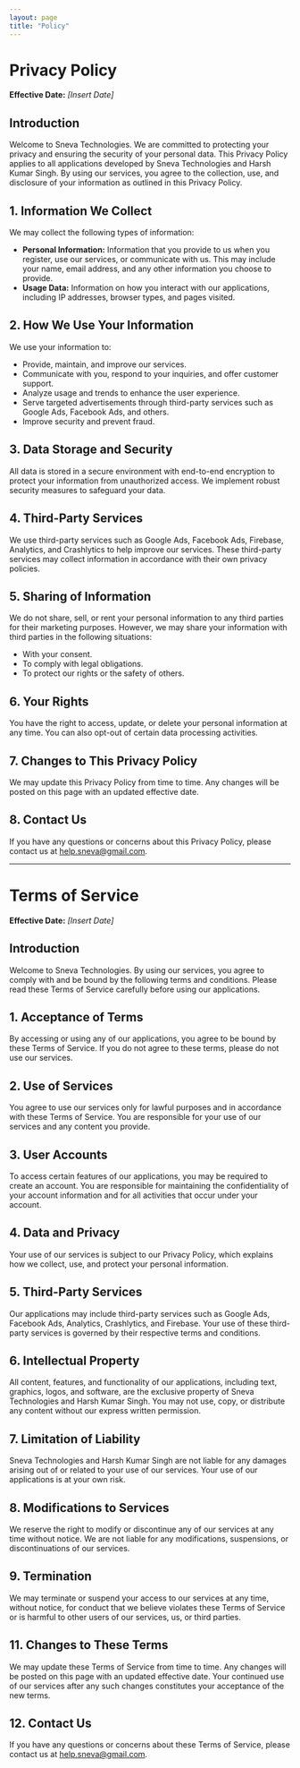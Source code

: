 ```yaml
---
layout: page
title: "Policy"
---
```


# Privacy Policy

**Effective Date:** _[Insert Date]_

## Introduction
Welcome to Sneva Technologies. We are committed to protecting your privacy and ensuring the security of your personal data. This Privacy Policy applies to all applications developed by Sneva Technologies and Harsh Kumar Singh. By using our services, you agree to the collection, use, and disclosure of your information as outlined in this Privacy Policy.

## 1. Information We Collect

We may collect the following types of information:

- **Personal Information:** Information that you provide to us when you register, use our services, or communicate with us. This may include your name, email address, and any other information you choose to provide.
- **Usage Data:** Information on how you interact with our applications, including IP addresses, browser types, and pages visited.

## 2. How We Use Your Information

We use your information to:

- Provide, maintain, and improve our services.
- Communicate with you, respond to your inquiries, and offer customer support.
- Analyze usage and trends to enhance the user experience.
- Serve targeted advertisements through third-party services such as Google Ads, Facebook Ads, and others.
- Improve security and prevent fraud.

## 3. Data Storage and Security

All data is stored in a secure environment with end-to-end encryption to protect your information from unauthorized access. We implement robust security measures to safeguard your data.

## 4. Third-Party Services

We use third-party services such as Google Ads, Facebook Ads, Firebase, Analytics, and Crashlytics to help improve our services. These third-party services may collect information in accordance with their own privacy policies.

## 5. Sharing of Information

We do not share, sell, or rent your personal information to any third parties for their marketing purposes. However, we may share your information with third parties in the following situations:

- With your consent.
- To comply with legal obligations.
- To protect our rights or the safety of others.

## 6. Your Rights

You have the right to access, update, or delete your personal information at any time. You can also opt-out of certain data processing activities.

## 7. Changes to This Privacy Policy

We may update this Privacy Policy from time to time. Any changes will be posted on this page with an updated effective date.

## 8. Contact Us

If you have any questions or concerns about this Privacy Policy, please contact us at [help.sneva@gmail.com](mailto:help.sneva@gmail.com).

---

# Terms of Service

**Effective Date:** _[Insert Date]_

## Introduction

Welcome to Sneva Technologies. By using our services, you agree to comply with and be bound by the following terms and conditions. Please read these Terms of Service carefully before using our applications.

## 1. Acceptance of Terms

By accessing or using any of our applications, you agree to be bound by these Terms of Service. If you do not agree to these terms, please do not use our services.

## 2. Use of Services

You agree to use our services only for lawful purposes and in accordance with these Terms of Service. You are responsible for your use of our services and any content you provide.

## 3. User Accounts

To access certain features of our applications, you may be required to create an account. You are responsible for maintaining the confidentiality of your account information and for all activities that occur under your account.

## 4. Data and Privacy

Your use of our services is subject to our Privacy Policy, which explains how we collect, use, and protect your personal information.

## 5. Third-Party Services

Our applications may include third-party services such as Google Ads, Facebook Ads, Analytics, Crashlytics, and Firebase. Your use of these third-party services is governed by their respective terms and conditions.

## 6. Intellectual Property

All content, features, and functionality of our applications, including text, graphics, logos, and software, are the exclusive property of Sneva Technologies and Harsh Kumar Singh. You may not use, copy, or distribute any content without our express written permission.

## 7. Limitation of Liability

Sneva Technologies and Harsh Kumar Singh are not liable for any damages arising out of or related to your use of our services. Your use of our applications is at your own risk.

## 8. Modifications to Services

We reserve the right to modify or discontinue any of our services at any time without notice. We are not liable for any modifications, suspensions, or discontinuations of our services.

## 9. Termination

We may terminate or suspend your access to our services at any time, without notice, for conduct that we believe violates these Terms of Service or is harmful to other users of our services, us, or third parties.

<!--
## 10. Governing Law

These Terms of Service are governed by and construed in accordance with the laws of [Insert Jurisdiction]. You agree to submit to the exclusive jurisdiction of the courts located in [Insert Jurisdiction] for any disputes arising out of or related to these Terms of Service.
-->

## 11. Changes to These Terms

We may update these Terms of Service from time to time. Any changes will be posted on this page with an updated effective date. Your continued use of our services after any such changes constitutes your acceptance of the new terms.

## 12. Contact Us

If you have any questions or concerns about these Terms of Service, please contact us at [help.sneva@gmail.com](mailto:help.sneva@gmail.com).
